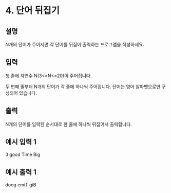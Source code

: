 # 4. 단어 뒤집기
## 설명

N개의 단어가 주어지면 각 단어를 뒤집어 출력하는 프로그램을 작성하세요.


## 입력

첫 줄에 자연수 N(3<=N<=20)이 주어집니다.

두 번째 줄부터 N개의 단어가 각 줄에 하나씩 주어집니다. 단어는 영어 알파벳으로만 구성되어 있습니다.


## 출력

N개의 단어를 입력된 순서대로 한 줄에 하나씩 뒤집어서 출력합니다.


## 예시 입력 1

3
good
Time
Big
## 예시 출력 1

doog
emiT
giB